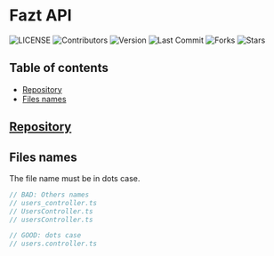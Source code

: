 # Fazt API
![LICENSE](https://img.shields.io/github/license/faztcommunity/fazt-api)
![Contributors](https://img.shields.io/github/contributors/faztcommunity/fazt-api)
![Version](https://img.shields.io/github/package-json/v/faztcommunity/fazt-api/master)
![Last Commit](https://img.shields.io/github/last-commit/faztcommunity/fazt-api/dev)
![Forks](https://img.shields.io/github/forks/faztcommunity/fazt-api?style=social)
![Stars](https://img.shields.io/github/stars/faztcommunity/fazt-api?style=social)

## Table of contents
* [Repository](#Repository)
* [Files names](#Files-names)

## [Repository](https://github.com/faztcommunity/fazt-api)

## Files names
The file name must be in dots case.
```ts
// BAD: Others names
// users_controller.ts
// UsersController.ts
// usersController.ts

// GOOD: dots case
// users.controller.ts
```
